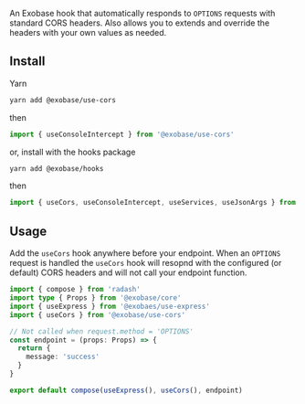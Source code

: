 An Exobase hook that automatically responds to `OPTIONS` requests with standard CORS headers. Also allows you to extends and override the headers with your own values as needed.

## Install

Yarn

```sh
yarn add @exobase/use-cors
```

then

```ts
import { useConsoleIntercept } from '@exobase/use-cors'
```

or, install with the hooks package

```sh
yarn add @exobase/hooks
```

then

```ts
import { useCors, useConsoleIntercept, useServices, useJsonArgs } from '@exobase/hooks'
```

## Usage

Add the `useCors` hook anywhere before your endpoint. When an `OPTIONS` request is handled the `useCors` hook will resopnd with the configured (or default) CORS headers and will not call your endpoint function.

```ts
import { compose } from 'radash'
import type { Props } from '@exobase/core'
import { useExpress } from '@exobaes/use-express'
import { useCors } from '@exobase/use-cors'

// Not called when request.method = 'OPTIONS'
const endpoint = (props: Props) => {
  return {
    message: 'success'
  }
}

export default compose(useExpress(), useCors(), endpoint)
```
